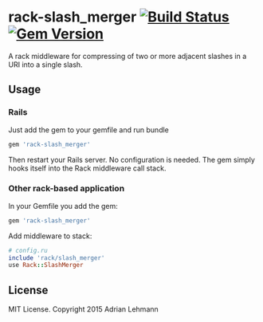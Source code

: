 # rack-slash_merger [![Build Status](https://travis-ci.org/ownadi/rack-slash_merger.svg?branch=master)](https://travis-ci.org/ownadi/rack-slash_merger) [![Gem Version](https://badge.fury.io/rb/rack-slash_merger@2x.png)](https://badge.fury.io/rb/rack-slash_merger)

A rack middleware for compressing of two or more adjacent slashes in a URI into a single slash.

## Usage

### Rails

Just add the gem to your gemfile and run bundle

```ruby
gem 'rack-slash_merger'
```

Then restart your Rails server. No configuration is needed. The gem simply hooks itself into the Rack middleware call stack.

### Other rack-based application

In your Gemfile you add the gem:

```ruby
gem 'rack-slash_merger'
```

Add middleware to stack:

```ruby
# config.ru
include 'rack/slash_merger'
use Rack::SlashMerger
```

## License

MIT License. Copyright 2015 Adrian Lehmann